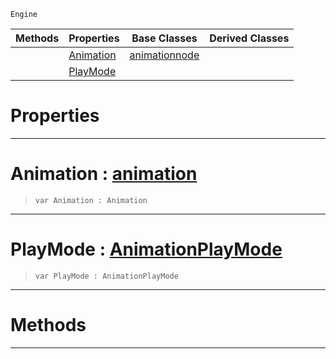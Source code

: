  `Engine`

|Methods|Properties|Base Classes|Derived Classes|
|---|---|---|---|
| |[ Animation](https://github.com/dragonCASTjosh/PlasmaDocs/blob/master/code_reference/class_reference/basicanimation.markdown#animation-plasma-engine-do)|[animationnode](https://github.com/dragonCASTjosh/PlasmaDocs/blob/master/code_reference/class_reference/animationnode.markdown)| |
| |[ PlayMode](https://github.com/dragonCASTjosh/PlasmaDocs/blob/master/code_reference/class_reference/basicanimation.markdown#playmode-plasma-engine-doc)| | |


 #  Properties


---  
 #  Animation : [animation](https://github.com/dragonCASTjosh/PlasmaDocs/blob/master/code_reference/class_reference/animation.markdown)

> 
> ``` lang=cpp, name=Lightning
> var Animation : Animation


---  
 #  PlayMode : [AnimationPlayMode](https://github.com/dragonCASTjosh/PlasmaDocs/blob/master/code_reference/enum_reference.markdown#animationplaymode)

> 
> ``` lang=cpp, name=Lightning
> var PlayMode : AnimationPlayMode


---  
 #  Methods


---  
 

 